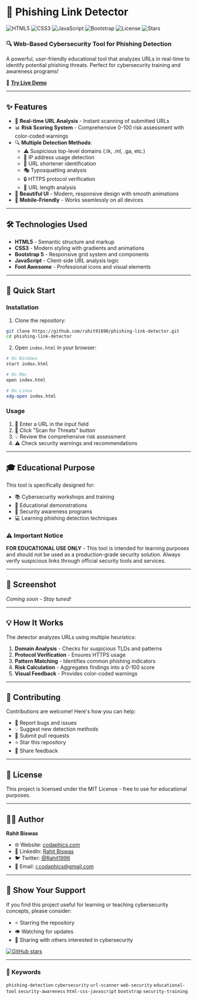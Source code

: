 # 🎯 Phishing Link Detector

![HTML5](https://img.shields.io/badge/HTML5-E34F26?style=flat&logo=html5&logoColor=white)
![CSS3](https://img.shields.io/badge/CSS3-1572B6?style=flat&logo=css3&logoColor=white)
![JavaScript](https://img.shields.io/badge/JavaScript-F7DF1E?style=flat&logo=javascript&logoColor=black)
![Bootstrap](https://img.shields.io/badge/Bootstrap-563D7C?style=flat&logo=bootstrap&logoColor=white)
![License](https://img.shields.io/badge/License-MIT-green.svg)
![Stars](https://img.shields.io/github/stars/rahit91890/phishing-link-detector?style=social)

### 🔍 Web-Based Cybersecurity Tool for Phishing Detection

A powerful, user-friendly educational tool that analyzes URLs in real-time to identify potential phishing threats. Perfect for cybersecurity training and awareness programs!

🚀 **[Try Live Demo](https://rahit91890.github.io/phishing-link-detector/)**

---

## ✨ Features

- 🔄 **Real-time URL Analysis** - Instant scanning of submitted URLs
- 📊 **Risk Scoring System** - Comprehensive 0-100 risk assessment with color-coded warnings
- 🔍 **Multiple Detection Methods**:
  - ⚠️ Suspicious top-level domains (.tk, .ml, .ga, etc.)
  - 🔢 IP address usage detection
  - 🔗 URL shortener identification
  - 🎭 Typosquatting analysis
  - 🔒 HTTPS protocol verification
  - 📎 URL length analysis
- 🎨 **Beautiful UI** - Modern, responsive design with smooth animations
- 📱 **Mobile-Friendly** - Works seamlessly on all devices

---

## 🛠️ Technologies Used

- **HTML5** - Semantic structure and markup
- **CSS3** - Modern styling with gradients and animations
- **Bootstrap 5** - Responsive grid system and components
- **JavaScript** - Client-side URL analysis logic
- **Font Awesome** - Professional icons and visual elements

---

## 🚀 Quick Start

### Installation

1. Clone the repository:
```bash
git clone https://github.com/rahit91890/phishing-link-detector.git
cd phishing-link-detector
```

2. Open `index.html` in your browser:
```bash
# On Windows
start index.html

# On Mac
open index.html

# On Linux
xdg-open index.html
```

### Usage

1. 📝 Enter a URL in the input field
2. 🔵 Click "Scan for Threats" button
3. 💡 Review the comprehensive risk assessment
4. ⚠️ Check security warnings and recommendations

---

## 🎓 Educational Purpose

This tool is specifically designed for:
- 📚 Cybersecurity workshops and training
- 🏫 Educational demonstrations
- 👥 Security awareness programs
- 💻 Learning phishing detection techniques

### ⚠️ Important Notice

**FOR EDUCATIONAL USE ONLY** - This tool is intended for learning purposes and should not be used as a production-grade security solution. Always verify suspicious links through official security tools and services.

---

## 📸 Screenshot

*Coming soon - Stay tuned!*

---

## 💡 How It Works

The detector analyzes URLs using multiple heuristics:

1. **Domain Analysis** - Checks for suspicious TLDs and patterns
2. **Protocol Verification** - Ensures HTTPS usage
3. **Pattern Matching** - Identifies common phishing indicators
4. **Risk Calculation** - Aggregates findings into a 0-100 score
5. **Visual Feedback** - Provides color-coded warnings

---

## 🤝 Contributing

Contributions are welcome! Here's how you can help:

- 🐛 Report bugs and issues
- 💡 Suggest new detection methods
- 🔧 Submit pull requests
- ⭐ Star this repository
- 💬 Share feedback

---

## 📄 License

This project is licensed under the MIT License - free to use for educational purposes.

---

## 👨‍💻 Author

**Rahit Biswas**
- 🌐 Website: [codaphics.com](https://codaphics.com)
- 💼 LinkedIn: [Rahit Biswas](https://www.linkedin.com/in/rahit-biswas-786939153)
- 🐦 Twitter: [@Rahit1996](https://twitter.com/Rahit1996)
- 📧 Email: r.codaphics@gmail.com

---

## 🌟 Show Your Support

If you find this project useful for learning or teaching cybersecurity concepts, please consider:
- ⭐ Starring the repository
- 👁️ Watching for updates
- 💌 Sharing with others interested in cybersecurity

[![GitHub stars](https://img.shields.io/github/stars/rahit91890/phishing-link-detector?style=social)](https://github.com/rahit91890/phishing-link-detector/stargazers)

---

### 📌 Keywords

`phishing-detection` `cybersecurity` `url-scanner` `web-security` `educational-tool` `security-awareness` `html-css-javascript` `bootstrap` `security-training`
